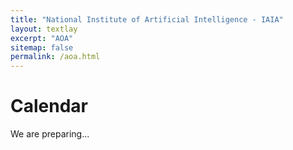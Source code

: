 ```yaml
---
title: "National Institute of Artificial Intelligence - IAIA"
layout: textlay
excerpt: "AOA"
sitemap: false
permalink: /aoa.html
---
```


# Calendar

We are preparing...
